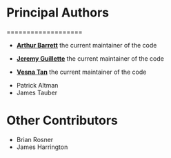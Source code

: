 # Principal Authors
===================
* __[Arthur Barrett](https://github.com/arthurian)__
    the current maintainer of the code

* __[Jeremy Guillette](https://github.com/jaguillette)__
    the current maintainer of the code

* __[Vesna Tan](https://github.com/Tanvez)__
    the current maintainer of the code
- Patrick Altman
- James Tauber

# Other Contributors

- Brian Rosner
- James Harrington
